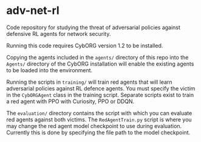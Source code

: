 # adv-net-rl
Code repository for studying the threat of adversarial policies against defensive RL agents for network security.

Running this code requires CybORG version 1.2 to be installed. 

Copying the agents included in the `agents/` directory of this repo into the `Agents/` directory of the CybORG installation will enable the existing agents to be loaded into the environment. 

Running the scripts in `training/` will train red agents that will learn adversarial policies against RL defence agents. You must specify the victim in the ```CybORGAgent``` class in the training script. Separate scripts exist to train a red agent with PPO with Curiosity, PPO or DDQN.

The `evaluation/` directory contains the script with which you can evaluate red agents against both victims. The ```RedAgentTrain.py``` script is where you may change the red agent model checkpoint to use during evaluation. Currently this is done by specifying the file path to the model checkpoint.

